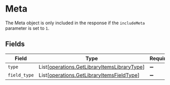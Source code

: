 # Meta

The Meta object is only included in the response if the `includeMeta` parameter is set to `1`.



## Fields

| Field                                                                                                | Type                                                                                                 | Required                                                                                             | Description                                                                                          |
| ---------------------------------------------------------------------------------------------------- | ---------------------------------------------------------------------------------------------------- | ---------------------------------------------------------------------------------------------------- | ---------------------------------------------------------------------------------------------------- |
| `type`                                                                                               | List[[operations.GetLibraryItemsLibraryType](../../models/operations/getlibraryitemslibrarytype.md)] | :heavy_minus_sign:                                                                                   | N/A                                                                                                  |
| `field_type`                                                                                         | List[[operations.GetLibraryItemsFieldType](../../models/operations/getlibraryitemsfieldtype.md)]     | :heavy_minus_sign:                                                                                   | N/A                                                                                                  |